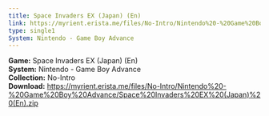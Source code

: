 ```yaml
---
title: Space Invaders EX (Japan) (En)
link: https://myrient.erista.me/files/No-Intro/Nintendo%20-%20Game%20Boy%20Advance/Space%20Invaders%20EX%20(Japan)%20(En).zip
type: single1
System: Nintendo - Game Boy Advance
---
```

<b>Game:</b> Space Invaders EX (Japan) (En)<br>
<b>System:</b> Nintendo - Game Boy Advance<br>
<b>Collection:</b> No-Intro<br>
<b>Download:</b> https://myrient.erista.me/files/No-Intro/Nintendo%20-%20Game%20Boy%20Advance/Space%20Invaders%20EX%20(Japan)%20(En).zip